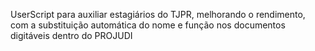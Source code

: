 UserScript para auxiliar estagiários do TJPR, melhorando o rendimento, com a substituição automática do nome e função nos documentos digitáveis dentro do PROJUDI
